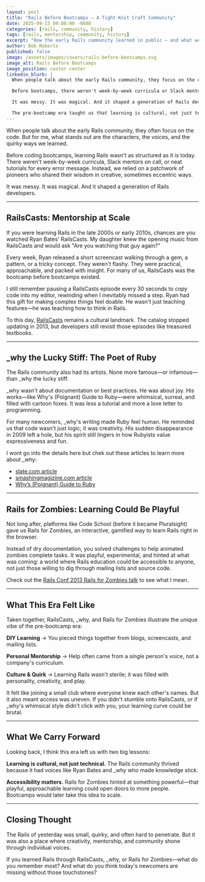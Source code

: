 ```yaml
---
layout: post
title: "Rails Before Bootcamps — A Tight‑Knit Craft Community"
date: 2025-09-15 09:00:00 -0600
categories: [rails, community, history]
tags: [rails, mentorship, community, history]
excerpt: "How the early Rails community learned in public — and what we can bring forward now."
author: Bob Roberts
published: false
image: /assets/images/covers/rails-before-bootcamps.svg
image_alt: Rails Before Bootcamps
image_position: center center
linkedin_blurb: |
  When people talk about the early Rails community, they focus on the code. For me, what stands out are the characters and quirky ways we learned.

  Before bootcamps, there weren't week-by-week curricula or Slack mentors. We relied on RailsCasts (Ryan Bates teaching us to think in Rails), _why the lucky stiff (making Ruby feel human with cartoon foxes), and Rails for Zombies (gamified learning in the browser).

  It was messy. It was magical. And it shaped a generation of Rails developers.

  The pre-bootcamp era taught us that learning is cultural, not just technical. What do you remember most from those early days? And what are today's newcomers missing without those touchstones?
---
```


When people talk about the early Rails community, they often focus on the code. But for me, what stands out are the characters, the voices, and the quirky ways we learned.

Before coding bootcamps, learning Rails wasn't as structured as it is today. There weren't week-by-week curricula, Slack mentors on call, or neat tutorials for every error message. Instead, we relied on a patchwork of pioneers who shared their wisdom in creative, sometimes eccentric ways.

It was messy. It was magical. And it shaped a generation of Rails developers.

---

## RailsCasts: Mentorship at Scale

If you were learning Rails in the late 2000s or early 2010s, chances are you watched Ryan Bates' RailsCasts.  My daughter knew the opening music from RailsCasts and would ask "Are you watching that guy again?"

Every week, Ryan released a short screencast walking through a gem, a pattern, or a tricky concept. They weren't flashy. They were practical, approachable, and packed with insight. For many of us, RailsCasts was the bootcamp before bootcamps existed.

I still remember pausing a RailsCasts episode every 30 seconds to copy code into my editor, rewinding when I inevitably missed a step. Ryan had this gift for making complex things feel doable. He wasn't just teaching features—he was teaching how to think in Rails.

To this day, [RailsCasts](http://railscasts.com/) remains a cultural landmark. The catalog stopped updating in 2013, but developers still revisit those episodes like treasured textbooks.

---

## _why the Lucky Stiff: The Poet of Ruby

The Rails community also had its artists. None more famous—or infamous—than _why the lucky stiff.

_why wasn't about documentation or best practices. He was about joy. His works—like Why's (Poignant) Guide to Ruby—were whimsical, surreal, and filled with cartoon foxes. It was less a tutorial and more a love letter to programming.

For many newcomers, _why's writing made Ruby feel human. He reminded us that code wasn't just logic; it was creativity. His sudden disappearance in 2009 left a hole, but his spirit still lingers in how Rubyists value expressiveness and fun.

 I wont go into the details here but chek out these articles to learn more about _why:

- [slate.com article](https://www.slate.com/articles/technology/technology/2012/03/ruby_ruby_on_rails_and__why_the_disappearance_of_one_of_the_world_s_most_beloved_computer_programmers_.html)
- [smashingmagizine.com article](https://www.smashingmagazine.com/2010/05/why-a-tale-of-a-post-modern-genius/)
- [Why’s (Poignant) Guide to Ruby](https://poignant.guide/)

---

## Rails for Zombies: Learning Could Be Playful

Not long after, platforms like Code School (before it became Pluralsight) gave us Rails for Zombies, an interactive, gamified way to learn Rails right in the browser.

Instead of dry documentation, you solved challenges to help animated zombies complete tasks. It was playful, experimental, and hinted at what was coming: a world where Rails education could be accessible to anyone, not just those willing to dig through mailing lists and source code.

Check out the [Rails Conf 2013 Rails for Zombies talk](https://www.youtube.com/watch?v=4Vk4W767lak) to see what I mean.

---

## What This Era Felt Like

Taken together, RailsCasts, _why, and Rails for Zombies illustrate the unique vibe of the pre-bootcamp era:

**DIY Learning** → You pieced things together from blogs, screencasts, and mailing lists.

**Personal Mentorship** → Help often came from a single person's voice, not a company's curriculum.

**Culture & Quirk** → Learning Rails wasn't sterile; it was filled with personality, creativity, and play.

It felt like joining a small club where everyone knew each other's names. But it also meant access was uneven. If you didn't stumble onto RailsCasts, or if _why's whimsical style didn't click with you, your learning curve could be brutal.

---

## What We Carry Forward

Looking back, I think this era left us with two big lessons:

**Learning is cultural, not just technical.** The Rails community thrived because it had voices like Ryan Bates and _why who made knowledge stick.

**Accessibility matters.** Rails for Zombies hinted at something powerful—that playful, approachable learning could open doors to more people. Bootcamps would later take this idea to scale.

---

## Closing Thought

The Rails of yesterday was small, quirky, and often hard to penetrate. But it was also a place where creativity, mentorship, and community shone through individual voices.

If you learned Rails through RailsCasts, _why, or Rails for Zombies—what do you remember most? And what do you think today's newcomers are missing without those touchstones?

